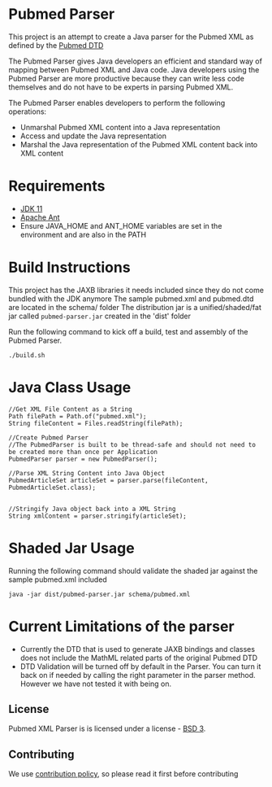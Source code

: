 # Pubmed Parser 

This project is an attempt to create a Java parser for the Pubmed XML as defined by the [Pubmed DTD](https://dtd.nlm.nih.gov/ncbi/pubmed/out/pubmed_190101.dtd)

The Pubmed Parser gives Java developers an efficient and standard way of mapping between Pubmed XML and Java code.
Java developers using the Pubmed Parser are more productive because they can write less code themselves
and do not have to be experts in parsing Pubmed XML. 

The Pubmed Parser enables developers to perform the following operations:
- Unmarshal Pubmed XML content into a Java representation
- Access and update the Java representation
- Marshal the Java representation of the Pubmed XML content back into XML content


# Requirements

- [JDK 11](https://www.oracle.com/java/technologies/javase-jdk11-downloads.html)
- [Apache Ant](https://ant.apache.org/manual/install.html)
- Ensure JAVA_HOME and ANT_HOME variables are set in the environment and are also in the PATH


# Build Instructions

This project has the JAXB libraries it needs included since they do not come bundled with the JDK anymore
The sample pubmed.xml and pubmed.dtd are located in the schema/ folder 
The distribution jar is a unified/shaded/fat jar called `pubmed-parser.jar` created in the 'dist' folder

Run the following command to kick off a build, test and assembly of the Pubmed Parser.

`./build.sh` 



# Java Class Usage


	//Get XML File Content as a String
	Path filePath = Path.of("pubmed.xml");
 	String fileContent = Files.readString(filePath);
        
	//Create Pubmed Parser
	//The PubmedParser is built to be thread-safe and should not need to be created more than once per Application
	PubmedParser parser = new PubmedParser();

	//Parse XML String Content into Java Object
	PubmedArticleSet articleSet = parser.parse(fileContent, PubmedArticleSet.class);
        

	//Stringify Java object back into a XML String
	String xmlContent = parser.stringify(articleSet);


# Shaded Jar Usage

Running the following command should validate the shaded jar against the sample pubmed.xml included

`java -jar dist/pubmed-parser.jar schema/pubmed.xml`



# Current Limitations of the parser

- Currently the DTD that is used to generate JAXB bindings and classes does not include the MathML related parts of the original Pubmed DTD
- DTD Validation will be turned off by default in the Parser. You can turn it back on if needed by calling the right parameter in the parser method. However we have not tested it with being on.

## License

Pubmed XML Parser is is licensed under a license - [BSD 3](LICENSE.txt).


## Contributing

We use [contribution policy](contributing.md), so please read it first before contributing 

